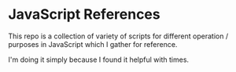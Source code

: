 # JavaScript References

This repo is a collection of variety of scripts for different operation / purposes
in JavaScript which I gather for reference.

I'm doing it simply because I found it helpful with times.
